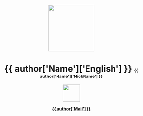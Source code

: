 <div align="center">  
<img width="150px" src="{{ author['Profile'] }}">

# **{{ author['Name']['English'] }}** <small><small><small><small> {{ author['Name']['NickName'] }} </small></small></small></small>

<img height="55px" src="{{ author['Name']['Others']['Pronunciation'] }}">

<a href="mailto: {{ author['Mail'] }}">
    
**{{ author['Mail'] }}**

</a>
</div>